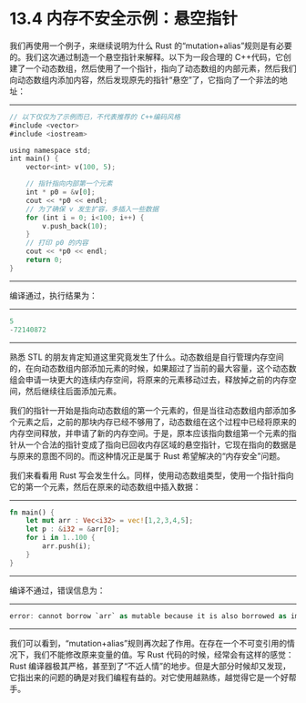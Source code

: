# 13.4 内存不安全示例：悬空指针

我们再使用一个例子，来继续说明为什么 Rust 的“mutation+alias”规则是有必要的。我们这次通过制造一个悬空指针来解释。以下为一段合理的 C++代码，它创建了一个动态数组，然后使用了一个指针，指向了动态数组的内部元素，然后我们向动态数组内添加内容，然后发现原先的指针“悬空”了，它指向了一个非法的地址：

---

```rust
// 以下仅仅为了示例而已，不代表推荐的 C++编码风格
#include <vector>
#include <iostream>

using namespace std;
int main() {
    vector<int> v(100, 5);

    // 指针指向内部第一个元素
    int * p0 = &v[0];
    cout << *p0 << endl;
    // 为了确保 v 发生扩容，多插入一些数据
    for (int i = 0; i<100; i++) {
        v.push_back(10);
    }
    // 打印 p0 的内容
    cout << *p0 << endl;
    return 0;
}
```

---

编译通过，执行结果为：

---

```rust
5
-72140872
```

---

熟悉 STL 的朋友肯定知道这里究竟发生了什么。动态数组是自行管理内存空间的，在向动态数组内部添加元素的时候，如果超过了当前的最大容量，这个动态数组会申请一块更大的连续内存空间，将原来的元素移动过去，释放掉之前的内存空间，然后继续往后面添加元素。

我们的指针一开始是指向动态数组的第一个元素的，但是当往动态数组内部添加多个元素之后，之前的那块内存已经不够用了，动态数组在这个过程中已经将原来的内存空间释放，并申请了新的内存空间。于是，原本应该指向数组第一个元素的指针从一个合法的指针变成了指向已回收内存区域的悬空指针，它现在指向的数据是与原来的意图不同的。而这种情况正是属于 Rust 希望解决的“内存安全”问题。

我们来看看用 Rust 写会发生什么。同样，使用动态数组类型，使用一个指针指向它的第一个元素，然后在原来的动态数组中插入数据：

---

```rust
fn main() {
    let mut arr : Vec<i32> = vec![1,2,3,4,5];
    let p : &i32 = &arr[0];
    for i in 1..100 {
        arr.push(i);
    }
}
```

---

编译不通过，错误信息为：

---

```rust
error: cannot borrow `arr` as mutable because it is also borrowed as immutable
```

---

我们可以看到，“mutation+alias”规则再次起了作用。在存在一个不可变引用的情况下，我们不能修改原来变量的值。写 Rust 代码的时候，经常会有这样的感觉：Rust 编译器极其严格，甚至到了“不近人情”的地步。但是大部分时候却又发现，它指出来的问题的确是对我们编程有益的。对它使用越熟练，越觉得它是一个好帮手。
